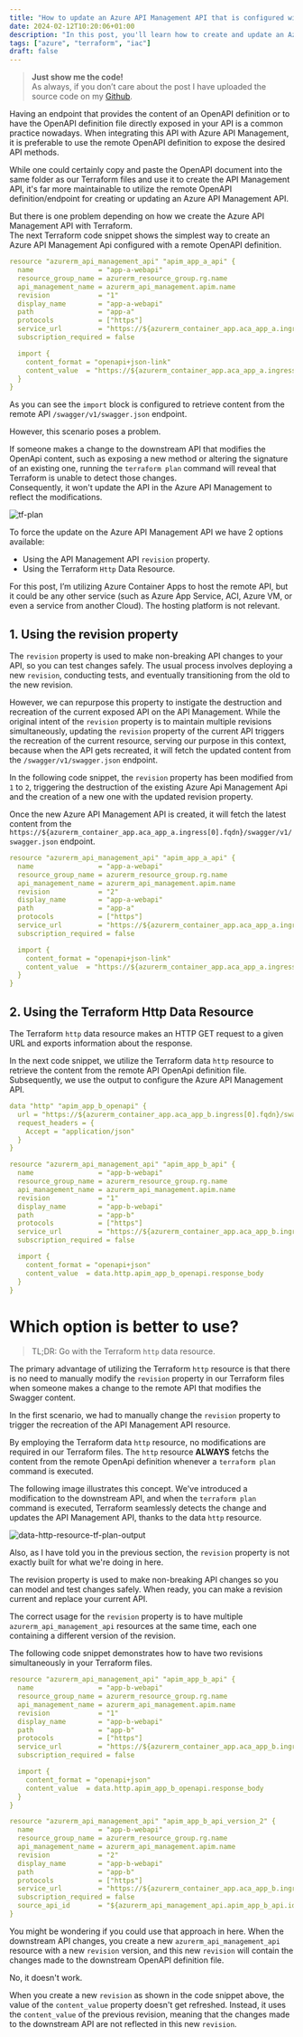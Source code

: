 ```yaml
---
title: "How to update an Azure API Management API that is configured with a remote OpenApi definition using Terraform"
date: 2024-02-12T10:20:06+01:00
description: "In this post, you'll learn how to create and update an Azure API Management API configured to fetch the OpenAPI definition from a downstream API using Terraform."
tags: ["azure", "terraform", "iac"]
draft: false
---
```


> **Just show me the code!**   
> As always, if you don’t care about the post I have uploaded the source code on my [Github](https://github.com/karlospn/how-to-update-an-azure-api-mgmt-api-that-uses-a-remote-openapi-using-terraform).

Having an endpoint that provides the content of an OpenAPI definition or to have the OpenAPI definition file directly exposed in your API is a common practice nowadays. When integrating this API with Azure API Management, it is preferable to use the remote OpenAPI definition to expose the desired API methods.   

While one could certainly copy and paste the OpenAPI document into the same folder as our Terraform files and use it to create the API Management API, it's far more maintainable to utilize the remote OpenAPI definition/endpoint for creating or updating an Azure API Management API.

But there is one problem depending on how we create the Azure API Management API with Terraform.  
 The next Terraform code snippet shows the simplest way to create an Azure API Management Api configured with a remote OpenAPI definition.

```yml
resource "azurerm_api_management_api" "apim_app_a_api" {
  name                = "app-a-webapi"
  resource_group_name = azurerm_resource_group.rg.name
  api_management_name = azurerm_api_management.apim.name
  revision            = "1"
  display_name        = "app-a-webapi"
  path                = "app-a"
  protocols           = ["https"]
  service_url         = "https://${azurerm_container_app.aca_app_a.ingress[0].fqdn}"
  subscription_required = false

  import {
    content_format = "openapi+json-link"
    content_value  = "https://${azurerm_container_app.aca_app_a.ingress[0].fqdn}/swagger/v1/swagger.json"
  }
}
```

As you can see the ``import`` block is configured to retrieve content from the remote API ``/swagger/v1/swagger.json`` endpoint.

However, this scenario poses a problem.    

If someone makes a change to the downstream API that modifies the OpenApi content, such as exposing a new method or altering the signature of an existing one, running the ``terraform plan`` command will reveal that Terraform is unable to detect those changes.    
Consequently, it won't update the API in the Azure API Management to reflect the modifications.

![tf-plan](/img/api-mgmt-api-sync-openapi-no-changes.png)

To force the update on the Azure API Management API we have 2 options available:
- Using the API Management API ``revision`` property.
- Using the Terraform ``Http`` Data Resource.

For this post, I’m utilizing Azure Container Apps to host the remote API, but it could be any other service (such as Azure App Service, ACI, Azure VM, or even a service from another Cloud). The hosting platform is not relevant.

## **1. Using the revision property**

The ``revision`` property is used to make non-breaking API changes to your API, so you can test changes safely. The usual process involves deploying a new ``revision``, conducting tests, and eventually transitioning from the old to the new revision.

However, we can repurpose this property to instigate the destruction and recreation of the current exposed API on the API Management. While the original intent of the ``revision`` property is to maintain multiple revisions simultaneously, updating the ``revision`` property of the current API triggers the recreation of the current resource, serving our purpose in this context, because when the API gets recreated, it will fetch the updated content from the ``/swagger/v1/swagger.json`` endpoint.

In the following code snippet, the ``revision`` property has been modified from ``1`` to ``2``, triggering the destruction of the existing Azure Api Management Api and the creation of a new one with the updated revision property.    

Once the new Azure API Management API is created, it will fetch the latest content from the ``https://${azurerm_container_app.aca_app_a.ingress[0].fqdn}/swagger/v1/swagger.json`` endpoint.

```yml
resource "azurerm_api_management_api" "apim_app_a_api" {
  name                = "app-a-webapi"
  resource_group_name = azurerm_resource_group.rg.name
  api_management_name = azurerm_api_management.apim.name
  revision            = "2"
  display_name        = "app-a-webapi"
  path                = "app-a"
  protocols           = ["https"]
  service_url         = "https://${azurerm_container_app.aca_app_a.ingress[0].fqdn}"
  subscription_required = false

  import {
    content_format = "openapi+json-link"
    content_value  = "https://${azurerm_container_app.aca_app_a.ingress[0].fqdn}/swagger/v1/swagger.json"
  }
}
```

## **2. Using the Terraform Http Data Resource**

The Terraform ``http`` data resource makes an HTTP GET request to a given URL and exports information about the response.

In the next code snippet, we utilize the Terraform data ``http`` resource to retrieve the content from the remote API OpenApi definition file.    
Subsequently, we use the output to configure the Azure API Management API.

```yml
data "http" "apim_app_b_openapi" {
  url = "https://${azurerm_container_app.aca_app_b.ingress[0].fqdn}/swagger/v1/swagger.json"
  request_headers = {
    Accept = "application/json"
  }
}

resource "azurerm_api_management_api" "apim_app_b_api" {
  name                = "app-b-webapi"
  resource_group_name = azurerm_resource_group.rg.name
  api_management_name = azurerm_api_management.apim.name
  revision            = "1"
  display_name        = "app-b-webapi"
  path                = "app-b"
  protocols           = ["https"]
  service_url         = "https://${azurerm_container_app.aca_app_b.ingress[0].fqdn}"
  subscription_required = false

  import {
    content_format = "openapi+json"
    content_value  = data.http.apim_app_b_openapi.response_body
  }
}
```

# **Which option is better to use?**

> TL;DR: Go with the Terraform ``http`` data resource.

The primary advantage of utilizing the Terraform ``http`` resource is that there is no need to manually modify the ``revision`` property in our Terraform files when someone makes a change to the remote API that modifies the Swagger content.

In the first scenario, we had to manually change the ``revision`` property to trigger the recreation of the API Management API resource.

By employing the Terraform data ``http`` resource, no modifications are required in our Terraform files. The ``http`` resource **ALWAYS** fetchs the content from the remote OpenApi definition whenever a ``terraform plan`` command is executed.

The following image illustrates this concept. We've introduced a modification to the downstream API, and when the ``terraform plan`` command is executed, Terraform seamlessly detects the change and updates the API Management API, thanks to the data ``http`` resource.

![data-http-resource-tf-plan-output](/img/api-mgmt-api-sync-openapi-drift.png)

Also, as I have told you in the previous section, the ``revision`` property is not exactly built for what we're doing in here.     

The revision property is used to make non-breaking API changes so you can model and test changes safely. When ready, you can make a revision current and replace your current API.

The correct usage for the ``revision`` property is to have multiple ``azurerm_api_management_api`` resources at the same time, each one containing a different version of the revision.

The following code snippet demonstrates how to have two revisions simultaneously in your Terraform files.

```yml
resource "azurerm_api_management_api" "apim_app_b_api" {
  name                = "app-b-webapi"
  resource_group_name = azurerm_resource_group.rg.name
  api_management_name = azurerm_api_management.apim.name
  revision            = "1"
  display_name        = "app-b-webapi"
  path                = "app-b"
  protocols           = ["https"]
  service_url         = "https://${azurerm_container_app.aca_app_b.ingress[0].fqdn}"
  subscription_required = false

  import {
    content_format = "openapi+json"
    content_value  = data.http.apim_app_b_openapi.response_body
  }
}

resource "azurerm_api_management_api" "apim_app_b_api_version_2" {
  name                = "app-b-webapi"
  resource_group_name = azurerm_resource_group.rg.name
  api_management_name = azurerm_api_management.apim.name
  revision            = "2"
  display_name        = "app-b-webapi"
  path                = "app-b"
  protocols           = ["https"]
  service_url         = "https://${azurerm_container_app.aca_app_b.ingress[0].fqdn}"
  subscription_required = false
  source_api_id       = "${azurerm_api_management_api.apim_app_b_api.id};rev=1"
}
```

You might be wondering if you could use that approach in here. When the downstream API changes, you create a new ``azurerm_api_management_api`` resource with a new ``revision`` version, and this new ``revision`` will contain the changes made to the downstream OpenAPI definition file.

No, it doesn't work. 

When you create a new ``revision`` as shown in the code snippet above, the value of the ``content_value`` property doesn't get refreshed. Instead, it uses the ``content_value`` of the previous revision, meaning that the changes made to the downstream API are not reflected in this new ``revision``.


  
